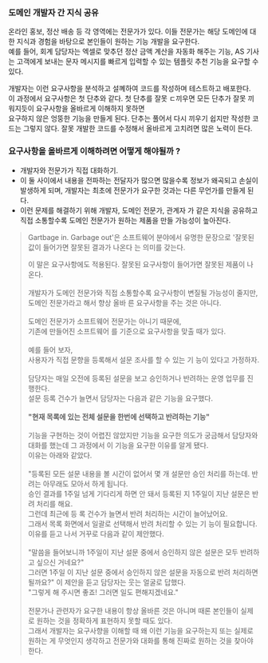 
### 도메인 개발자 간 지식 공유
온라인 홍보, 정산 배송 등 각 영역에는 전문가가 있다. 이들 전문가는 해당 도메인에 대한 지식과 경험을 바탕으로 본인들이 원하는 기능 개발을 요구한다. <br/>
예를 들어, 회계 담당자는 엑셀로 맞추던 정산 금액 계산을 자동화 해주는 기능, AS 기사는 고객에게 보내는 문자 메시지를 빠르게 입력할 수 있는 템플릿 추천 기능을 요구할 수 있다. <br/>

개발자는 이런 요구사항을 분석하고 설꼐하여 코드를 작성하며 테스트하고 배포한다. <br/>
이 과정에서 요구사항은 첫 단추와 같다. 첫 단추를 잘못 ㄷ끼우면 모든 단추가 잘못 끼워지듯이 요구사항을 올바르게 이해하지 못하면 <br/>
요구하지 않은 엉뚱한 기능을 만들게 된다. 단추는 풀어서 다시 끼우기 쉽지만 작성한 코드는 그렇지 않다. 잘못 개발한 코드를 수정해서 올바르게 고치려면 많은 노력이 든다. <br/>

### 요구사항을 올바르게 이해하려면 어떻게 해야될까 ?
- 개발자와 전문가가 직접 대화하기.
- 이 둘 사이에서 내용을 전파하는 전달자가 많으면 많을수록 정보가 왜곡되고 손실이 발생하게 되며, 개발자는 최초에 전문가가 요구한 것과는 다른 무언가를 만들게 된다.
- 이런 문제를 해결하기 위해 개발자, 도메인 전문가, 관계자 가 같은 지식을 공유하고 직접 소통할수록 도메인 전문가가 원하는 제품을 만들 가능성이 높아진다.

> Gartbage in. Garbage out'은 소프트웨어 분야에서 유명한 문장으로 '잘못된 값이 들어가면 잘못된 결과가 나온다 는 의미를 갖는다. <br/>
>
> 이 말은 요구사항에도 적용된다. 잘못된 요구사항이 들어가면 잘못된 제품이 나온다. <br/><br/>
> 개발자가 도메인 전문가와 직접 소통할수록 요구사항이 변질될 가능성이 줄지만, <br/>
> 도메인 전문가라고 해서 향상 올바 른 요구사항을 주는 것은 아니다. <br/><br/>
> 도메인 전문가가 소프트웨어 전문가는 아니기 때문에, <br/>
> 기존에 만들어진 소프트웨어 를 기준으로 요구사항을 맞출 때가 있다. <br/><br/>
> 예를 들어 보자, <br/>
> 사용자가 직접 문향을 등록해서 설문 조사를 할 수 있는 기 능이 있다고 가정하자. <br/><br/>
> 담당자는 매일 오전에 등록된 설문을 보고 승인하거나 반려하는 운영 업무를 진행한다. <br/>
> 설문 등록 건수가 늘면서 담당자는 다음과 같은 기능을 요구했다. <br/><br/>
> <b> "현재 목록에 있는 전체 설문을 한번에 선택하고 반려하는 기능" </b> <br/><br/>
> 기능을 구현하는 것이 어렵진 않았지만 기능을 요구한 의도가 궁금해서 담당자와 대화를 했는데 그 과정에서 이 기능을 요구한 이유를 알게 됐다. <br/>
> 이유는 아래와 같았다. <br/><br/>
> "등록된 모든 설문 내용을 볼 시간이 없어서 몇 개 설문만 승인 처리를 하는데. 반려는 아무래도 모아서 하게 됩니다. <br/>
> 승인 결과를 1주일 넘게 기다리게 하면 안 돼서 등록된 지 1주일이 지난 설문은 반려 처리를 해요. <br/>
> 그런데 최근에 등 록 건수가 늘면서 반려 처리하는 시간이 늘어났어요. <br/>
> 그래서 목록 화면에서 일괄로 선택해서 반려 처리할 수 있는 기 능이 필요합니다. <br/>
> 이유를 듣고 나서 거꾸로 다음과 같이 제안했다. <br/><br/>
> "말씀을 들어보니까 1주일이 지난 설문 중에서 승인하지 않은 설문은 모두 반려하고 싶으신 거네요?"  <br/>
> 그러면 1주일 이 지난 설문 중에서 승인하지 않은 설문을 자동으로 반려 처리하면 될까요?" 이 제안을 듣고 담당자는 웃는 얼굴로 답했다. <br/>
> "그렇게 해 주시면 좋죠! 그러면 일도 편해지겠네요." <br/><br/>
> 전문가나 관련자가 요구한 내용이 항상 올바른 것은 아니며 때론 본인들이 실제로 원하는 것을 정확하게 표현하지 못할 때도 있다. <br/>
> 그래서 개발자는 요구사향을 이해할 때 왜 이런 기능을 요구하는지 또는 실제로 원하는 게 무엇인지 생각하고 전문가와 대화를 통해 진짜로 원하는 것을 찾아야 한다.
